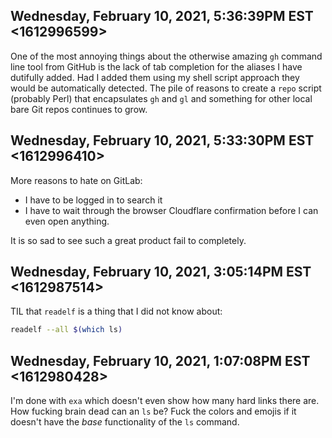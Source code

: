 ## Wednesday, February 10, 2021, 5:36:39PM EST <1612996599>

One of the most annoying things about the otherwise amazing `gh` command
line tool from GitHub is the lack of tab completion for the aliases I
have dutifully added. Had I added them using my shell script approach
they would be automatically detected. The pile of reasons to create a
`repo` script (probably Perl) that encapsulates `gh` and `gl` and
something for other local bare Git repos continues to grow.

## Wednesday, February 10, 2021, 5:33:30PM EST <1612996410>

More reasons to hate on GitLab:

* I have to be logged in to search it
* I have to wait through the browser Cloudflare confirmation before I
  can even open anything.

It is so sad to see such a great product fail to completely.

## Wednesday, February 10, 2021, 3:05:14PM EST <1612987514>

TIL that `readelf` is a thing that I did not know about:

```sh
readelf --all $(which ls)
```

## Wednesday, February 10, 2021, 1:07:08PM EST <1612980428>

I'm done with `exa` which doesn't even show how many hard links there
are. How fucking brain dead can an `ls` be? Fuck the colors and emojis
if it doesn't have the *base* functionality of the `ls` command.

